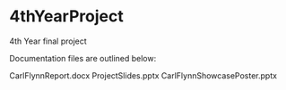 # 4thYearProject
4th Year final project 

Documentation files are outlined below:

CarlFlynnReport.docx
ProjectSlides.pptx
CarlFlynnShowcasePoster.pptx
